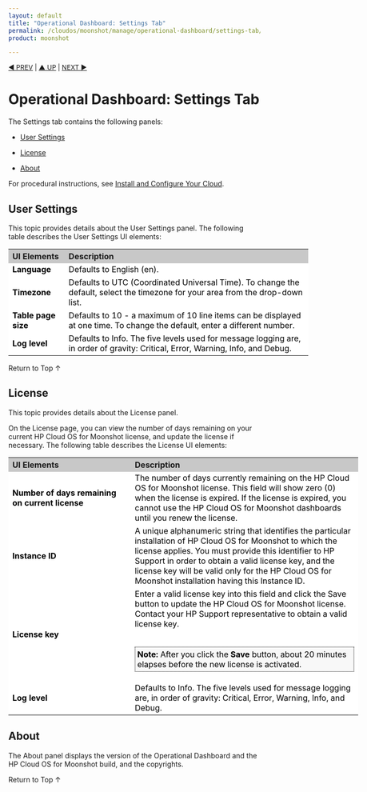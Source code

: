 ```yaml
---
layout: default
title: "Operational Dashboard: Settings Tab"
permalink: /cloudos/moonshot/manage/operational-dashboard/settings-tab/
product: moonshot

---
```




<script> 

function PageRefresh { 
onLoad="window.refresh"
}

PageRefresh();

</script>


<p style="font-size: small;"> <a href="/cloudos/moonshot/manage/operational-dashboard/cloud-tab/">&#9664; PREV</a> | <a href="/cloudos/moonshot/manage/operational-dashboard/">&#9650; UP</a> | <a href="/cloudos/moonshot/manage/administration-dashboard/">NEXT &#9654;</a> </p>

# Operational Dashboard: Settings Tab

The Settings tab contains the following panels:

* [User Settings](#user-settings)

* [License](#license)

* [About](#about) 

For procedural instructions, see [Install and Configure Your Cloud](/cloudos/install/).

## User Settings

This topic provides details about the User Settings panel. The following table describes the User Settings UI elements:

<table style="text-align: left; vertical-align: top; min-width:600px;">

<tr style="background-color: #C8C8C8;">
<th> UI Elements </th>
<th> Description </th>
</tr>

<tr style="background-color: white; color: black;">
<td style="font-weight:bold;"> Language </td>
<td> Defaults to English (en). </td> 
</tr>

<tr style="background-color: white; color: black;">
<td style="font-weight:bold;"> Timezone </td>
<td>  	Defaults to UTC (Coordinated Universal Time). To change the default, select the timezone for your area from the drop-down list. </td>
</tr>

<tr style="background-color: white; color: black;">
<td style="font-weight:bold;"> Table page size </td>
<td> Defaults to 10 - a maximum of 10 line items can be displayed at one time. To change the default, enter a different number. </td>
</tr>

<tr style="background-color: white; color: black;">
<td style="font-weight:bold;"> Log level </td>
<td> Defaults to Info. The five levels used for message logging are, in order of gravity: Critical, Error, Warning, Info, and Debug. </td>
</tr>

</table>

<a href="#top" style="padding:14px 0px 14px 0px; text-decoration: none;"> Return to Top &#8593; </a>

## License

This topic provides details about the License panel.

On the License page, you can view the number of days remaining on your current HP Cloud OS for Moonshot license, and update the license if necessary. The following table describes the License UI elements:

<table style="text-align: left; vertical-align: top; min-width:700px;">

<tr style="background-color: #C8C8C8;">
<th> UI Elements </th>
<th> Description </th>
</tr>

<tr style="background-color: white; color: black;">
<td style="font-weight:bold;"> <nobr> Number of days remaining </nobr> on current license </td>
<td> The number of days currently remaining on the HP Cloud OS for Moonshot license. This field will show zero (0) when the license is expired. 
If the license is expired, you cannot use the HP Cloud OS for Moonshot dashboards until you renew the license. </td> 
</tr>

<tr style="background-color: white; color: black;">
<td style="font-weight:bold;"> Instance ID </td>
<td> A unique alphanumeric string that identifies the particular installation of HP Cloud OS for Moonshot to which the license applies. 
You must provide this identifier to HP Support in order to obtain a valid license key, and the license key will be valid only 
for the HP Cloud OS for Moonshot installation having this Instance ID.  </td>
</tr>

<tr style="background-color: white; color: black;">
<td style="font-weight:bold;"> License key </td>
<td> Enter a valid license key into this field and click the </b>Save button to update the HP Cloud OS for Moonshot license. 
Contact your HP Support representative to obtain a valid license key. <br /> <br />
<p style="background-color:#f8f8f8; padding:4px 4px 4px 4px; border: 1px dotted #000000;"> <b>Note:</b> After you click the <b>Save</b> button, 
about 20 minutes elapses before the new license is activated.</p>
</td>
</tr>

<tr style="background-color: white; color: black;">
<td style="font-weight:bold;"> Log level </td>
<td> Defaults to Info. The five levels used for message logging are, in order of gravity: Critical, Error, Warning, Info, and Debug. </td>
</tr>

</table>

## About

The About panel displays the version of the Operational Dashboard and the HP Cloud OS for Moonshot build, and the copyrights.

<a href="#top" style="padding:14px 0px 14px 0px; text-decoration: none;"> Return to Top &#8593; </a>


